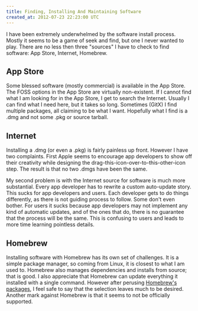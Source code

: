 ```yaml
---
title: Finding, Installing And Maintaining Software
created_at: 2012-07-23 22:23:00 UTC
---
```


I have been extremely underwhelmed by the software install process. Mostly it seems to be a game of seek and find, but one I never wanted to play. There are no less then three "sources" I have to check to find software: App Store, Internet, Homebrew.

## App Store

Some blessed software (mostly commercial) is available in the App Store. The FOSS options in the App Store are virtually non-existent. If I cannot find what I am looking for in the App Store, I get to search the Internet. Usually I can find what I need here, but it takes so long. Sometimes (GitX) I find multiple packages, all claiming to be what I want. Hopefully what I find is a .dmg and not some .pkg or source tarball.

## Internet

Installing a .dmg (or even a .pkg) is fairly painless up front. However I have two complaints. First Apple seems to encourage app developers to show off their creativity while designing the drag-this-icon-over-to-this-other-icon step. The result is that no two .dmgs have been the same.

My second problem is with the Internet source for software is much more substantial. Every app developer has to rewrite a custom auto-update story. This sucks for app developers and users. Each developer gets to do things differently, as there is not guiding process to follow. Some don't even bother. For users it sucks because app developers may not implement any kind of automatic updates, and of the ones that do, there is no guarantee that the process will be the same. This is confusing to users and leads to more time learning pointless details.

## Homebrew

Installing software with Homebrew has its own set of challenges. It is a simple package manager, so coming from Linux, it is closest to what I am used to. Homebrew also manages dependencies and installs from source; that is good. I also appreciate that Homebrew can update everything it installed with a single command. However after perusing [Homebrew's packages](http://braumeister.org/), I feel safe to say that the selection leaves much to be desired. Another mark against Homebrew is that it seems to not be officially supported.
